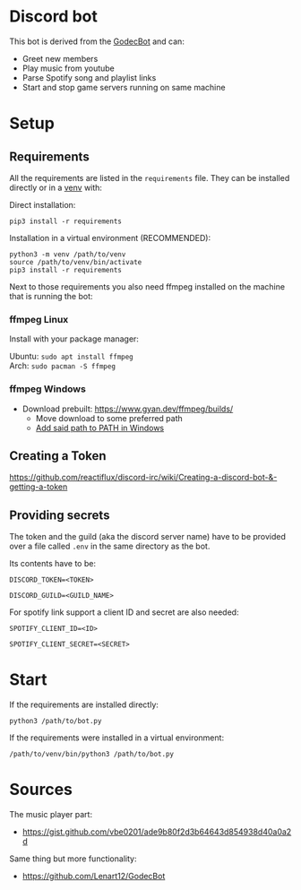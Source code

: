 # Discord bot

This bot is derived from the [GodecBot](https://github.com/Lenart12/GodecBot) and can:
* Greet new members
* Play music from youtube
* Parse Spotify song and playlist links
* Start and stop game servers running on same machine

# Setup

## Requirements

All the requirements are listed in the `requirements` file.
They can be installed directly or in a [venv](https://docs.python.org/3/library/venv.html) with:

Direct installation:

`pip3 install -r requirements`

Installation in a virtual environment (RECOMMENDED):

```
python3 -m venv /path/to/venv
source /path/to/venv/bin/activate
pip3 install -r requirements
```

Next to those requirements you also need ffmpeg installed on the machine that is running the bot:

### ffmpeg Linux

Install with your package manager:

Ubuntu: `sudo apt install ffmpeg`  
Arch: `sudo pacman -S ffmpeg`  

### ffmpeg Windows 

* Download prebuilt: https://www.gyan.dev/ffmpeg/builds/
    * Move download to some preferred path
    * [Add said path to PATH in Windows](https://docs.microsoft.com/en-us/previous-versions/office/developer/sharepoint-2010/ee537574(v=office.14))

## Creating a Token

https://github.com/reactiflux/discord-irc/wiki/Creating-a-discord-bot-&-getting-a-token

## Providing secrets

The token and the guild (aka the discord server name) have to be provided over a file called `.env` in the same directory as the bot.

Its contents have to be:  
  
`DISCORD_TOKEN=<TOKEN>`   

`DISCORD_GUILD=<GUILD_NAME>`

For spotify link support a client ID and secret are also needed:  

`SPOTIFY_CLIENT_ID=<ID>`  

`SPOTIFY_CLIENT_SECRET=<SECRET>`  

# Start

If the requirements are installed directly:  

`python3 /path/to/bot.py`  

If the requirements were installed in a virtual environment:  

`/path/to/venv/bin/python3 /path/to/bot.py`  

# Sources

The music player part:  
- https://gist.github.com/vbe0201/ade9b80f2d3b64643d854938d40a0a2d

Same thing but more functionality:
- https://github.com/Lenart12/GodecBot


